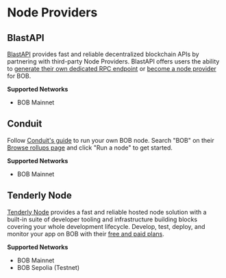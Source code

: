 # Node Providers

## BlastAPI

[BlastAPI](https://blastapi.io/public-api/bob) provides fast and reliable decentralized blockchain APIs by partnering with third-party Node Providers. BlastAPI offers users the ability to [generate their own dedicated RPC endpoint](https://blastapi.io/login?app=consumer) or [become a node provider](https://blastapi.io/login?app=provider) for BOB.

**Supported Networks**

- BOB Mainnet

## Conduit

Follow [Conduit's guide](https://docs.conduit.xyz/guides/run-a-node/op-stack-node) to run your own BOB node. Search "BOB" on their [Browse rollups page](https://app.conduit.xyz/browse-networks) and click "Run a node" to get started.

**Supported Networks**

- BOB Mainnet

## Tenderly Node

[Tenderly Node](https://tenderly.co/web3-gateway) provides a fast and reliable hosted node solution with a built-in suite of developer tooling and infrastructure building blocks covering your whole development lifecycle. Develop, test, deploy, and monitor your app on BOB with their [free and paid plans](https://tenderly.co/pricing).

**Supported Networks**

- BOB Mainnet
- BOB Sepolia (Testnet)
